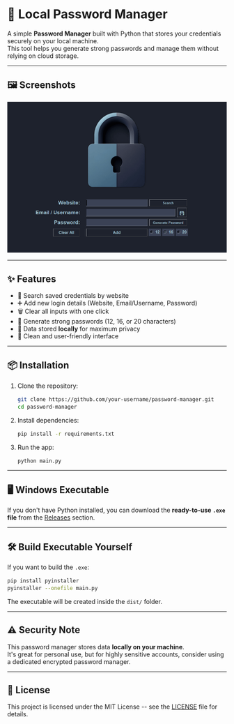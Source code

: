 # 🔐 Local Password Manager

A simple **Password Manager** built with Python that stores your
credentials securely on your local machine.\
This tool helps you generate strong passwords and manage them without
relying on cloud storage.

------------------------------------------------------------------------

## 🖼️ Screenshots

![Password Manager](/images/Screenshot_password_manager.png)

------------------------------------------------------------------------

## ✨ Features

-   🔎 Search saved credentials by website
-   ➕ Add new login details (Website, Email/Username, Password)
-   🗑️ Clear all inputs with one click
-   🔑 Generate strong passwords (12, 16, or 20 characters)
-   💾 Data stored **locally** for maximum privacy
-   🎨 Clean and user-friendly interface

------------------------------------------------------------------------

## 📦 Installation

1.  Clone the repository:

    ``` bash
    git clone https://github.com/your-username/password-manager.git
    cd password-manager
    ```

2.  Install dependencies:

    ``` bash
    pip install -r requirements.txt
    ```

3.  Run the app:

    ``` bash
    python main.py
    ```

------------------------------------------------------------------------

## 🖥️ Windows Executable

If you don't have Python installed, you can download the **ready-to-use
`.exe` file** from the
[Releases](https://github.com/your-username/password-manager/releases)
section.

------------------------------------------------------------------------

## 🛠️ Build Executable Yourself

If you want to build the `.exe`:

``` bash
pip install pyinstaller
pyinstaller --onefile main.py
```

The executable will be created inside the `dist/` folder.

------------------------------------------------------------------------

## ⚠️ Security Note

This password manager stores data **locally on your machine**.\
It's great for personal use, but for highly sensitive accounts, consider
using a dedicated encrypted password manager.

------------------------------------------------------------------------

## 📜 License

This project is licensed under the MIT License -- see the
[LICENSE](LICENSE) file for details.
